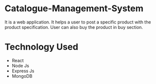 # Catalogue-Management-System
It is a web application. It helps a user to post a specific product with the product specification.
User can also buy the product in buy section.

# Technology Used
+ React
+ Node Js
+ Express Js
+ MongoDB
